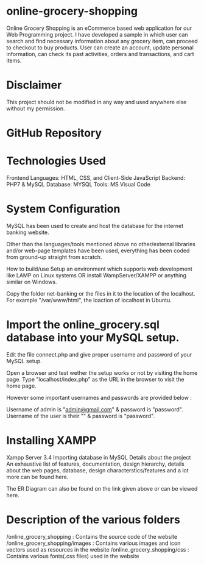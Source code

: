 # online-grocery-shopping
Online Grocery Shopping is an eCommerce based web application for our Web Programming project. I have developed a sample in which user can search and find necessary information about any grocery item, can proceed to checkout to buy products. User can create an account, update personal information, can check its past activities, orders and transactions, and cart items.

# Disclaimer

This project should not be modified in any way and used anywhere else without my permission.


# GitHub Repository



# Technologies Used
Frontend Languages: HTML, CSS, and Client-Side JavaScript
Backend: PHP7 & MySQL
Database: MYSQL
Tools: MS Visual Code

# System Configuration


MySQL has been used to create and host the database for the internet banking website.

Other than the languages/tools mentioned above no other/external libraries and/or web-page templates have been used, everything has been coded from ground-up straight from scratch.

How to build/use
Setup an environment which supports web development like LAMP on Linux systems OR install WampServer/XAMPP or anything similar on Windows.

Copy the folder net-banking or the files in it to the location of the localhost. For example "/var/www/html", the loaction of localhost in Ubuntu.

# Import the online_grocery.sql database into your MySQL setup.

Edit the file connect.php and give proper username and password of your MySQL setup.

Open a browser and test wether the setup works or not by visiting the home page. Type "localhost/index.php" as the URL in the browser to visit the home page.


However some important usernames and passwords are provided below :

Username of admin is "admin@gmail.com" & password is "password".
Username of the user is their "" & password is "password".

# Installing XAMPP
Xampp Server 3.4
Importing database in MySQL
Details about the project
An exhaustive list of features, documentation, design hierarchy, details about the web pages, database, design characterstics/features and a lot more can be found here.

The ER Diagram can also be found on the link given above or can be viewed here.

# Description of the various folders
/online_grocery_shopping : Contains the source code of the website
/online_grocery_shopping/images : Contains various images and icon vectors used as resources in the website
/online_grocery_shopping/css : Contains various fonts(.css files) used in the website
